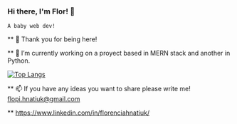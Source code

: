 

### Hi there, I'm Flor! 👋
    A baby web dev! 

** 🥰 Thank you for being here! 

** 🔭 I’m currently working on a proyect based in MERN stack and another in Python.

[![Top Langs](https://github-readme-stats.vercel.app/api/top-langs/?username=FlorcitaHnatiuk&theme=cobalt&layout=compact)](https://github.com/anuraghazra/github-readme-stats)

** 📫 If you have any ideas you want to share please write me! flopi.hnatiuk@gmail.com

** https://www.linkedin.com/in/florenciahnatiuk/

